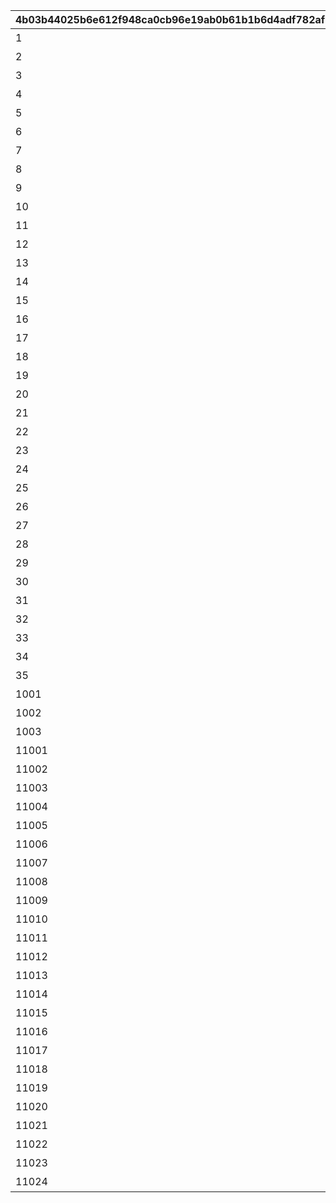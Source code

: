 |4b03b44025b6e612f948ca0cb96e19ab0b61b1b6d4adf782af360c340f790c61|2cb1402599f6a343bf4dda1b33de36548dbb0a09e454934e47f1af0aeb0b80f5|06b4550f7e83d1f484846b826743364fc18665430705156a722c4b83df7bdcc4|b48e19b6863c9c3337adb9cd9efa2ea3f1756c1421a6e57d65152f1fdadd6e5d|d2953b9787de0a8cf267b499065fb2ae0fb26e06550ead12beeb2a542ba84c61|37b3b111c3939d5384dc1b502c5be7fbe39cb80f1f007474980c5ae74515481a|a7a63076f64e2727fe36ed399d882589ceaca4f3d5e21d8313210eb5d962eed2|281c6fc2ce7052b64e9fc0fcd90bffc78b74bec8516867097cec4dfcb91e2bfa|
| --- | --- | --- | --- | --- | --- | --- | --- |
|1|1|52001|1|1|【料理】ダイスが2個に増える|0|0|
|2|1|52002|1|1|【料理】ダイスの目が必ず「1」になる|0|0|
|3|1|52002|3|2|【料理】次のターン数のカウントをスキップする|0|0|
|4|1|52004|1|1|【料理】ダイスの目が必ず「4」になる|0|0|
|5|1|52006|1|1|【料理】ダイスの目が\n「4・5・6」のみになる|0|0|
|6|1|52007|1|1|【料理】ダイスの目が1回目は必ず「3」に、2回目は必ず「6」になる|0|0|
|7|1|52003|1|1|【料理】ダイスの目が必ず「5」になる|0|0|
|8|1|52008|2|7|【料理】マイルマスの獲得マイルが200%アップする|0|0|
|9|2|4|3|2|【イベント】次のターン数のカウントをスキップする|0|0|
|10|2|5|2|3|【イベント】マイルマスの獲得マイルが100%アップする|0|0|
|11|2|6|2|5|【イベント】ミニゲームの獲得マイルが100%アップする|0|0|
|12|2|7|3|4|【イベント】マイルショップの全商品が20%以上割引される|0|0|
|13|1|52009|1|1|【料理】ダイスの目が1回目は必ず「8」に、2回目は必ず「1」になる|0|0|
|14|1|52010|2|6|【料理】「マイルマス」「トレ\nジャーマス」「ショップマス」のRANKが1つ上がる|0|0|
|15|1|52011|1|1|【料理】ダイスの目が1回目は必ず「2」に、2回目は必ず「7」になる|0|0|
|16|1|52012|1|1|【料理】ダイスの目が\n「1・2・3」のみになる|0|0|
|17|1|52012|3|2|【料理】次のターン数のカウントをスキップする|0|0|
|18|1|52014|1|8|【料理】移動時にマイルマスをスキップできる|0|0|
|19|1|52005|1|1|【料理】次回移動時に1マス分多く進める|0|0|
|20|1|52014|1|1|【料理】次回移動時に1マス分多く進める|2|2|
|21|1|52015|1|1|【料理】ダイスが2個に増える|0|0|
|22|1|52015|1|1|【料理】次回移動時に1マス分多く進める|0|0|
|23|1|52016|1|1|【料理】ダイスの目が必ず「6」になる|0|0|
|24|1|52017|1|9|【料理】移動系カテゴリーの料理が食べられなくなる|0|0|
|25|1|52018|1|1|【料理】ダイスの目が必ず「3」になる|0|0|
|26|1|52019|1|1|【料理】ダイスの目が必ず「8」になる|0|0|
|27|2|98011|3|2|【イベント】次のターン数のカウントをスキップする|0|0|
|28|2|98012|3|2|【イベント】次のターン数のカウントをスキップする|0|0|
|29|1|52020|2|10|【料理】移動時にマイルマスをスキップできる|0|0|
|30|1|52020|1|1|【料理】次回移動時に1マス分多く進める|2|2|
|31|1|52021|2|10|【料理】移動時にトレジャーマスをスキップできる|0|0|
|32|1|52022|1|1|【料理】ダイスの「5と6」の\n目が出る確率が3倍になる|0|0|
|33|1|52023|1|1|【料理】ダイスの目が1回目は必ず「6」に、2回目は必ず「3」になる|0|0|
|34|1|52024|1|1|【料理】次回移動時に3マス分多く進める|0|0|
|35|1|52025|2|10|【料理】移動時に「マイルマス」「トレジャーマス」をスキップできる|0|0|
|1001|3|1|1|99|最大ｎマイルを入手する|0|0|
|1002|3|2|1|99|ダイスを1回振りなおせる|0|0|
|1003|3|3|1|99|ダイスを1回振りなおせる_有効ターン2|0|0|
|11001|3|1001|1|126501|【仲間】最大50％割引確定の\nショップを開く\n（1品100％割引あり）|0|0|
|11002|3|1002|1|105301|【仲間】最大1000マイルを入手する|0|0|
|11003|3|1003|1|126401|【仲間】料理を1つ入手する|0|0|
|11004|3|1004|1|100501|【仲間】ダイスの目を1回振りなおせる|0|0|
|11005|3|1005|1|101301|【仲間】ダイスの目を2回振りなおせる|0|0|
|11006|3|1006|1|104301|【仲間】出目が4のダイスを同時に振ってどちらか選択できる|0|0|
|11007|3|1007|1|102701|【仲間】出目が3のダイスを同時に振ってどちらか選択できる|0|0|
|11008|3|1008|1|100901|【仲間】出目の合計が7以上になるまでダイスを追加で振れる|0|0|
|11009|3|1009|1|105101|【仲間】最大50％割引確定の\nショップを開く\n（1品100％割引あり）|0|0|
|11010|3|1010|1|101801|【仲間】最大1000マイルを入手する|0|0|
|11011|3|1011|1|129701|【仲間】ダイスの表と裏どちらを適用するか選択できる|0|0|
|11012|3|1012|1|101601|【仲間】ダイスの目を1回振りなおせる|0|0|
|11013|3|1013|1|105601|【仲間】ダイスの目を2回振りなおせる|0|0|
|11014|3|1014|1|102001|【仲間】出目が3のダイスを同時に振ってどちらか選択できる|0|0|
|11015|3|1015|1|129601|【仲間】出目の合計が7以上になるまでダイスを追加で振れる|0|0|
|11016|3|1016|1|100401|【仲間】出たダイスの目が奇数だった場合、ライバルを1ターン休みにできる|0|0|
|11017|3|1017|1|127701|【仲間】出たダイスの目が偶数だった場合、1マス分多く進める|0|0|
|11018|3|1018|1|127801|【仲間】出たダイスの目が奇数だった場合、ライバルを1ターン休みにできる|0|0|
|11019|3|1019|1|104801|【仲間】最大50％割引確定の\nショップを開く\n（1品100％割引あり）|0|0|
|11020|3|1020|1|104701|【仲間】ダイスの目を2回振りなおせる|0|0|
|11021|3|1021|1|105001|【仲間】出目の合計が7以上になるまでダイスを追加で振れる|0|0|
|11022|3|1022|1|103201|【仲間】最大2000マイルを入手する|0|0|
|11023|3|1023|1|130901|【仲間】福引券を1枚入手する|0|0|
|11024|3|1024|1|102501|【仲間】料理を1つ入手する|0|0|
